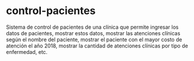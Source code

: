 # control-pacientes
Sistema de control de pacientes de una clínica que permite ingresar los datos de pacientes, mostrar estos datos, mostrar las atenciones clínicas según el nombre del paciente, mostrar el paciente con el mayor costo de atención el año 2018, mostrar la cantidad de atenciones clínicas por tipo de enfermedad, etc.

